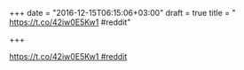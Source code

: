 +++
date = "2016-12-15T06:15:06+03:00"
draft = true
title = " https://t.co/42iw0E5Kw1 #reddit"

+++

<p><a href="https://t.co/esdYENdu0Q"> https://t.co/42iw0E5Kw1 #reddit</a></p>
